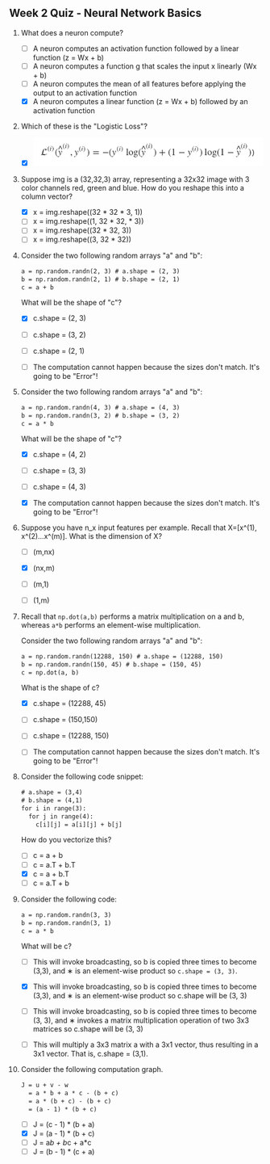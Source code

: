 ## Week 2 Quiz - Neural Network Basics

1. What does a neuron compute?

    * [ ] A neuron computes an activation function followed by a linear function (z = Wx + b)
    * [ ] A neuron computes a function g that scales the input x linearly (Wx + b)
    * [ ] A neuron computes the mean of all features before applying the output to an activation function
    * [x] A neuron computes a linear function (z = Wx + b) followed by an activation function

2. Which of these is the "Logistic Loss"?

    * [x] ![Loss function](loss_function.png)


3. Suppose img is a (32,32,3) array, representing a 32x32 image with 3 color channels red, green and blue. How do you reshape this into a column vector?

    * [x] x = img.reshape((32 * 32 * 3, 1))
    * [ ] x = img.reshape((1, 32 * 32, * 3))
    * [ ] x = img.reshape((32 * 32, 3))
    * [ ] x = img.reshape((3, 32 * 32))

4. Consider the two following random arrays "a" and "b":

    ```
    a = np.random.randn(2, 3) # a.shape = (2, 3)
    b = np.random.randn(2, 1) # b.shape = (2, 1)
    c = a + b
    ```

    What will be the shape of "c"?

    * [x] c.shape = (2, 3)
    * [ ] c.shape = (3, 2)
    * [ ] c.shape = (2, 1)
    * [ ] The computation cannot happen because the sizes don't match. It's going to be "Error"!


5. Consider the two following random arrays "a" and "b":

    ```
    a = np.random.randn(4, 3) # a.shape = (4, 3)
    b = np.random.randn(3, 2) # b.shape = (3, 2)
    c = a * b
    ```

    What will be the shape of "c"?

    * [x] c.shape = (4, 2)
    * [ ] c.shape = (3, 3)
    * [ ] c.shape = (4, 3)
    * [x] The computation cannot happen because the sizes don't match. It's going to be "Error"!


6. Suppose you have n_x input features per example. Recall that X=[x^(1), x^(2)...x^(m)]. What is the dimension of X?

    * [ ] (m,nx)
    * [x] (nx,m)
    * [ ] (m,1)
    * [ ] (1,m)


7. Recall that `np.dot(a,b)` performs a matrix multiplication on a and b, whereas `a*b` performs an element-wise multiplication.

    Consider the two following random arrays "a" and "b":

    ```
    a = np.random.randn(12288, 150) # a.shape = (12288, 150)
    b = np.random.randn(150, 45) # b.shape = (150, 45)
    c = np.dot(a, b)
    ```

    What is the shape of c?

    * [x] c.shape = (12288, 45)
    * [ ] c.shape = (150,150)
    * [ ] c.shape = (12288, 150)
    * [ ] The computation cannot happen because the sizes don't match. It's going to be "Error"!


8. Consider the following code snippet:

    ```
    # a.shape = (3,4)
    # b.shape = (4,1)
    for i in range(3):
      for j in range(4):
        c[i][j] = a[i][j] + b[j]
    ```

    How do you vectorize this?

    * [ ] c = a + b
    * [ ] c = a.T + b.T
    * [x] c = a + b.T
    * [ ] c = a.T + b

9. Consider the following code:

    ```
    a = np.random.randn(3, 3)
    b = np.random.randn(3, 1)
    c = a * b
    ```

    What will be c?

    * [ ] This will invoke broadcasting, so b is copied three times to become (3,3), and ∗ is an element-wise product so `c.shape = (3, 3)`.
    * [x] This will invoke broadcasting, so b is copied three times to become (3,3), and ∗ is an element-wise product so c.shape will be (3, 3)
    * [ ] This will invoke broadcasting, so b is copied three times to become (3, 3), and ∗ invokes a matrix multiplication operation of two 3x3 matrices so c.shape will be (3, 3)
    * [ ] This will multiply a 3x3 matrix a with a 3x1 vector, thus resulting in a 3x1 vector. That is, c.shape = (3,1).


10. Consider the following computation graph.

    ```
    J = u + v - w
      = a * b + a * c - (b + c)
      = a * (b + c) - (b + c)
      = (a - 1) * (b + c)
    ```

    * [ ] J = (c - 1) * (b + a)
    * [x] J = (a - 1) * (b + c)
    * [ ] J = a*b + b*c + a*c
    * [ ] J = (b - 1) * (c + a)
